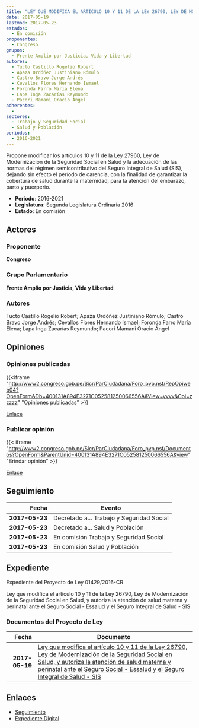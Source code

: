 ```yaml
---
title: "LEY QUE MODIFICA EL ARTÍCULO 10 Y 11 DE LA LEY 26790, LEY DE MODERNIZACIÓN DE LA SEGURIDAD SOCIAL EN SALUD Y AUTORIZA LA ATENCIÓN DE SALUD MATERNA Y PERINATAL ANTE EL SEGURO SOCIAL ESSALUD Y EL SEGURO INTEGRAL DE SALUD-SIS"
date: 2017-05-19
lastmod: 2017-05-23
estados: 
  - En comisión
proponentes: 
  - Congreso
grupos: 
  - Frente Amplio por Justicia, Vida y Libertad
autores: 
  - Tucto Castillo Rogelio Robert
  - Apaza Ordóñez Justiniano Rómulo
  - Castro Bravo Jorge Andrés
  - Cevallos Flores Hernando Ismael
  - Foronda Farro María Elena
  - Lapa Inga Zacarías Reymundo
  - Pacori Mamani Oracio Ángel
adherentes: 
  - 
sectores: 
  - Trabajo y Seguridad Social
  - Salud y Población
periodos: 
  - 2016-2021
---
```


Propone modificar los artículos 10 y 11 de la Ley 27960, Ley de Modernización de la Seguridad Social en Salud y la adecuación de las normas del régimen semicontributivo del Seguro Integral de Salud (SIS), dejando sin efecto el período de carencia, con la finalidad de garantizar la cobertura de salud durante la maternidad, para la atención del embarazo, parto y puerperio.

- **Periodo**: 2016-2021
- **Legislatura**: Segunda Legislatura Ordinaria 2016
- **Estado**: En comisión

## Actores

### Proponente

**Congreso**

### Grupo Parlamentario

**Frente Amplio por Justicia, Vida y Libertad**

### Autores

Tucto Castillo Rogelio Robert; Apaza Ordóñez Justiniano Rómulo; Castro Bravo Jorge Andrés; Cevallos Flores Hernando Ismael; Foronda Farro María Elena; Lapa Inga Zacarías Reymundo; Pacori Mamani Oracio Ángel


## Opiniones

### Opiniones publicadas

{{<iframe "http://www2.congreso.gob.pe/Sicr/ParCiudadana/Foro_pvp.nsf/RepOpiweb04?OpenForm&Db=400131A894E3271C052581250066556A&View=yyyy&Col=zzzzz" "Opiniones publicadas" >}}

[Enlace](http://www2.congreso.gob.pe/Sicr/ParCiudadana/Foro_pvp.nsf/RepOpiweb04?OpenForm&Db=400131A894E3271C052581250066556A&View=yyyy&Col=zzzzz)
### Publicar opinión

{{< iframe "http://www2.congreso.gob.pe/Sicr/ParCiudadana/Foro_pvp.nsf/Documentos?OpenForm&ParentUnid=400131A894E3271C052581250066556A&view" "Brindar opinión" >}}

[Enlace](http://www2.congreso.gob.pe/Sicr/ParCiudadana/Foro_pvp.nsf/Documentos?OpenForm&ParentUnid=400131A894E3271C052581250066556A&view)

## Seguimiento

| Fecha | Evento |
|------:|--------|
| **2017-05-23** | Decretado a... Trabajo y Seguridad Social|
| **2017-05-23** | Decretado a... Salud y Población|
| **2017-05-23** | En comisión Trabajo y Seguridad Social|
| **2017-05-23** | En comisión Salud y Población|


## Expediente

Expediente del Proyecto de Ley 01429/2016-CR

Ley que modifica el artículo 10 y 11 de la Ley 26790, Ley de Modernización de la Seguridad Social en Salud, y autoriza la atención de salud materna y perinatal ante el Seguro Social - Essalud y el Seguro Integral de Salud - SIS


### Documentos del Proyecto de Ley

| Fecha | Documento |
|------:|--------|
| **2017-05-19** | [Ley que modifica el artículo 10 y 11 de la Ley 26790, Ley de Modernización de la Seguridad Social en Salud, y autoriza la atención de salud materna y perinatal ante el Seguro Social - Essalud y el Seguro Integral de Salud - SIS](http://www.leyes.congreso.gob.pe/Documentos/2016_2021/Proyectos_de_Ley_y_de_Resoluciones_Legislativas/PL0142920170519..pdf) |

## Enlaces 

- [Seguimiento](http://www2.congreso.gob.pe/Sicr/TraDocEstProc/CLProLey2016.nsf/f7fff46988ca05b1052578e100829cc7/b752656881ca7c95052581250063dfce?OpenDocument)
- [Expediente Digital](http://www2.congreso.gob.pe/Sicr/TraDocEstProc/CLProLey2016.nsf/f7fff46988ca05b1052578e100829cc7/b752656881ca7c95052581250063dfce?OpenDocument&Click=05257FB7005EB655.eb71d0cf91d8294e05256cdf006b5706/$Body/0.1C6C)
